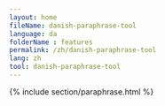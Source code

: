 ```yaml
---
layout: home
fileName: danish-paraphrase-tool
language: da
folderName : features
permalink: /zh/danish-paraphrase-tool
lang: zh
tool: danish-paraphrase-tool
---
```

{% include section/paraphrase.html %}